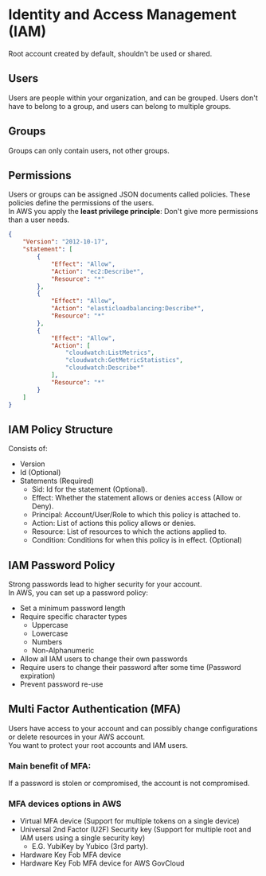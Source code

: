 # Identity and Access Management (IAM)
Root account created by default, shouldn't be used or shared.

## Users
Users are people within your organization, and can be grouped. Users don't have to belong to a group, and users can belong to multiple groups.

## Groups
Groups can only contain users, not other groups.

## Permissions
Users or groups can be assigned JSON documents called policies. These policies define the permissions of the users. <br>
In AWS you apply the **least privilege principle**: Don't give more permissions than a user needs.

```json
{
	"Version": "2012-10-17",
	"statement": [
		{
			"Effect": "Allow",
			"Action": "ec2:Describe*",
			"Resource": "*"
		},
		{
			"Effect": "Allow",
			"Action": "elasticloadbalancing:Describe*",
			"Resource": "*"
		},
		{
			"Effect": "Allow",
			"Action": [
				"cloudwatch:ListMetrics",
				"cloudwatch:GetMetricStatistics",
				"cloudwatch:Describe*"
			],
			"Resource": "*"
		}
	]
}
```

## IAM Policy Structure
Consists of: 
* Version<br>
* Id (Optional) <br>
* Statements (Required) <br>
	* Sid: Id for the statement (Optional).
	* Effect: Whether the statement allows or denies access (Allow or Deny).
	* Principal: Account/User/Role to which this policy is attached to.
	* Action: List of actions this policy allows or denies.
	* Resource: List of resources to which the actions applied to.
	* Condition: Conditions for when this policy is in effect. (Optional)

## IAM Password Policy
Strong passwords lead to higher security for your account. <br>
In AWS, you can set up a password policy:
* Set a minimum password length
* Require specific character types
	* Uppercase
	* Lowercase
	* Numbers
	* Non-Alphanumeric
* Allow all IAM users to change their own passwords
* Require users to change their password after some time (Password expiration)
* Prevent password re-use

## Multi Factor Authentication (MFA)
Users have access to your account and can possibly change configurations or delete resources in your AWS account. <br>
You want to protect your root accounts and IAM users.

### Main benefit of MFA:
If a password is stolen or compromised, the account is not compromised.

### MFA devices options in AWS
* Virtual MFA device (Support for multiple tokens on a single device) <br>
* Universal 2nd Factor (U2F) Security key (Support for multiple root and IAM users using a single security key) <br>
	* E.G. YubiKey by Yubico (3rd party). 
* Hardware Key Fob MFA device <br>
* Hardware Key Fob MFA device for AWS GovCloud <br>



